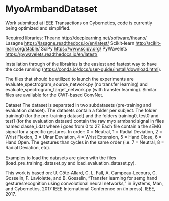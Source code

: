# MyoArmbandDataset
Work submitted at IEEE Transactions on Cybernetics, code is currently being optimized and simplified.

Required libraries: 
Theano http://deeplearning.net/software/theano/ 
Lasagne https://lasagne.readthedocs.io/en/latest/
Scikit-learn http://scikit-learn.org/stable/
SciPy https://www.scipy.org/
PyWavelets https://pywavelets.readthedocs.io/en/latest/

Installation through of the librairies is the easiest and fastest way to have the code running (https://conda.io/docs/user-guide/install/download.html). 

The files that should be utilized to launch the experiments are evaluate_spectrogram_source_network.py (no transfer learning) and evaluate_spectrogram_target_network.py (with transfer learning). Similar files are available for the CWT-based ConvNet. 


Dataset
The dataset is separated in two subdatasets (pre-training and evaluation dataset). The datasets contain a folder per subject. The folder training0 (for the pre-training dataset) and the folders training0, test0 and test1 (for the evaluation dataset) contain the raw myo armband signal in files named classe_i.dat where i goes from 0 to 27. Each file contain a the sEMG signal for a specific gestures. In order: 0 = Neutral, 1 = Radial Deviation, 2 = Wrist Flexion, 3 = Ulnar Deviation, 4 = Wrist Extension, 5 = Hand Close, 6 = Hand Open. The gestures than cycles in the same order (i.e. 7 = Neutral, 8 = Radial Deviation, etc). 

Examples to load the datasets are given with the files (load_pre_training_dataset.py and load_evaluation_dataset.py).

This work is based on: 
U. Côté-Allard, C. L. Fall, A. Campeau-Lecours, C. Gosselin, F. Laviolette,  and  B.  Gosselin,  “Transfer  learning  for  semg  hand  gesturesrecognition using convolutional neural networks,” in Systems, Man, and Cybernetics, 2017 IEEE International Conference on (in press). IEEE, 2017.
